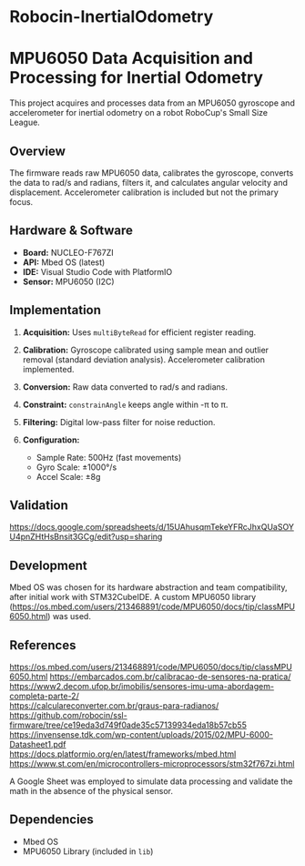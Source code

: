 # Robocin-InertialOdometry
# MPU6050 Data Acquisition and Processing for Inertial Odometry

This project acquires and processes data from an MPU6050 gyroscope and accelerometer for inertial odometry on a robot RoboCup's Small Size League.

## Overview

The firmware reads raw MPU6050 data, calibrates the gyroscope, converts the data to rad/s and radians, filters it, and calculates angular velocity and displacement.  Accelerometer calibration is included but not the primary focus.

## Hardware & Software

- **Board:** NUCLEO-F767ZI
- **API:** Mbed OS (latest)
- **IDE:** Visual Studio Code with PlatformIO
- **Sensor:** MPU6050 (I2C)

## Implementation

1. **Acquisition:**  Uses `multiByteRead` for efficient register reading.

2. **Calibration:** Gyroscope calibrated using sample mean and outlier removal (standard deviation analysis). Accelerometer calibration implemented.

3. **Conversion:** Raw data converted to rad/s and radians.

4. **Constraint:** `constrainAngle` keeps angle within -π to π.

5. **Filtering:**  Digital low-pass filter for noise reduction.

6. **Configuration:**
    - Sample Rate: 500Hz (fast movements)
    - Gyro Scale: ±1000°/s
    - Accel Scale: ±8g
  
## Validation
https://docs.google.com/spreadsheets/d/15UAhusqmTekeYFRcJhxQUaSOYU4pnZHtHsBnsit3GCg/edit?usp=sharing

## Development

Mbed OS was chosen for its hardware abstraction and team compatibility, after initial work with STM32CubeIDE.  A custom MPU6050 library (https://os.mbed.com/users/213468891/code/MPU6050/docs/tip/classMPU6050.html) was used.

## References

https://os.mbed.com/users/213468891/code/MPU6050/docs/tip/classMPU6050.html	
https://embarcados.com.br/calibracao-de-sensores-na-pratica/
https://www2.decom.ufop.br/imobilis/sensores-imu-uma-abordagem-completa-parte-2/		
https://calculareconverter.com.br/graus-para-radianos/	
https://github.com/robocin/ssl-firmware/tree/ce19eda3d749f0ade35c57139934eda18b57cb55	
https://invensense.tdk.com/wp-content/uploads/2015/02/MPU-6000-Datasheet1.pdf	
https://docs.platformio.org/en/latest/frameworks/mbed.html	
https://www.st.com/en/microcontrollers-microprocessors/stm32f767zi.html	


A Google Sheet was employed to simulate data processing and validate the math in the absence of the physical sensor.

## Dependencies

- Mbed OS
- MPU6050 Library (included in `lib`)
